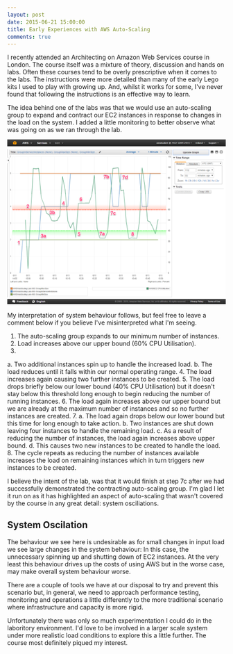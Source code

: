 ```yaml
---
layout: post
date: 2015-06-21 15:00:00
title: Early Experiences with AWS Auto-Scaling
comments: true
---
```


I recently attended an Architecting on Amazon Web Services course in London. The course itself was a mixture of theory, discussion and hands on labs. Often these courses tend to be overly prescriptive when it comes to the labs. The instructions were more detailed than many of the early Lego kits I used to play with growing up. And, whilst it works for some, I've never found that following the instructions is an effective way to learn.

The idea behind one of the labs was that we would use an auto-scaling group to expand and contract our EC2 instances in response to changes in the load on the system. I added a little monitoring to better observe what was going on as we ran through the lab.

![AWS Auto Scaling](/assets/AWS_AutoScalingGroups.png "Figure 1: auto-scaling groups in action")

My interpretation of system behaviour follows, but feel free to leave a comment below if you believe I've misinterpreted what I'm seeing.

 1. The auto-scaling group expands to our minimum number of instances.
 2. Load increases above our upper bound (60% CPU Utilisation).
 3. 
   a. Two additional instances spin up to handle the increased load.
   b. The load reduces until it falls within our normal operating range.
 4. The load increases again causing two further instances to be created.
 5. The load drops briefly below our lower bound (40% CPU Utilisation) but it doesn't stay below this threshold long enough to begin reducing the number of running instances.
 6. The load again increases above our upper bound but we are already at the maximum number of instances and so no further instances are created.
 7. 
   a. The load again drops below our lower bound but this time for long enough to take action.
   b. Two instances are shut down leaving four instances to handle the remaining load.
   c. As a result of reducing the number of instances, the load again increases above upper bound.
   d. This causes two new instances to be created to handle the load.
 8. The cycle repeats as reducing the number of instances available increases the load on remaining instances which in turn triggers new instances to be created.

 I believe the intent of the lab, was that it would finish at step 7c after we had successfully demonstrated the contracting auto-scaling group. I'm glad I let it run on as it has highlighted an aspect of auto-scaling that wasn't covered by the course in any great detail: system osciliations.

## System Oscilation

The behaviour we see here is undesirable as for small changes in input load we see large changes in the system behaviour: In this case, the unnecessary spinning up and shutting down of EC2 instances. At the very least this behaviour drives up the costs of using AWS but in the worse case, may make overall system behaviour worse.

There are a couple of tools we have at our disposal to try and prevent this scenario but, in general, we need to approach performance testing, monitoring and operations a little differently to the more traditional scenario where infrastructure and capacity is more rigid.

Unfortunately there was only so much experimentation I could do in the laboritory environment. I'd love to be involved in a larger scale system under more realistic load conditions to explore this a little further. The course most definitely piqued my interest.